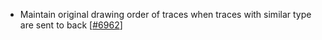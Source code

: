  - Maintain original drawing order of traces when traces with similar type are sent to back [[#6962](https://github.com/plotly/plotly.js/pull/6962)]
